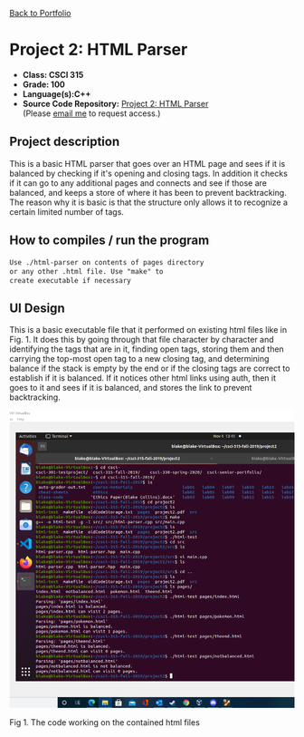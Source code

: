 [Back to Portfolio](./)

Project 2: HTML Parser
===============

-   **Class: CSCI 315** 
-   **Grade: 100**
-   **Language(s):C++**
-   **Source Code Repository:** [Project 2: HTML Parser](https://github.com/BACollins96/csci-315-project2)  
    (Please [email me](mailto:bacollins1@csustudent.net?subject=GitHub%20Access) to request access.)

## Project description

This is a basic HTML parser that goes over an HTML page and sees if it is balanced by checking if it's opening and closing tags. In addition it checks if it can go to any additional pages and connects and see if those are balanced, and keeps a store of where it has been to prevent backtracking. The reason why it is basic is that the structure only allows it to recognize a certain limited number of tags.

## How to compiles / run the program

```
Use ./html-parser on contents of pages directory 
or any other .html file. Use "make" to 
create executable if necessary
```

## UI Design

This is a basic executable file that it performed on existing html files like in Fig. 1. It does this by going through that file character by character and identifying the tags that are in it, finding open tags, storing them and then carrying the top-most open tag to a new closing tag, and determining balance if the stack is empty by the end or if the closing tags are correct to establish if it is balanced. If it notices other html links using auth, then it goes to it and sees if it is balanced, and stores the link to prevent backtracking.

![screenshot](Seniorscreenshots/Screenshot(94).png)

Fig 1. The code working on the contained html files

